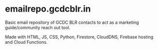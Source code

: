 # emailrepo.gcdcblr.in
Basic email repository of GCDC BLR contacts to act as a marketing guide/community reach out tool.

Made with HTML, JS, CSS, Python, Firestore, CloudDNS, Firebase hosting and Cloud Functions.
